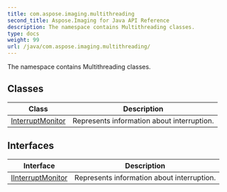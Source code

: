 ```yaml
---
title: com.aspose.imaging.multithreading
second_title: Aspose.Imaging for Java API Reference
description: The namespace contains Multithreading classes.
type: docs
weight: 99
url: /java/com.aspose.imaging.multithreading/
---
```


The namespace contains Multithreading classes.


## Classes

| Class | Description |
| --- | --- |
| [InterruptMonitor](../com.aspose.imaging.multithreading/interruptmonitor) | Represents information about interruption. |

## Interfaces

| Interface | Description |
| --- | --- |
| [IInterruptMonitor](../com.aspose.imaging.multithreading/iinterruptmonitor) | Represents information about interruption. |
